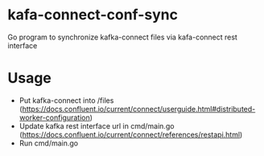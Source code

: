 # kafa-connect-conf-sync
Go program to synchronize kafka-connect files via kafa-connect rest interface

# Usage
- Put kafka-connect into /files (https://docs.confluent.io/current/connect/userguide.html#distributed-worker-configuration)
- Update kafka rest interface url in cmd/main.go (https://docs.confluent.io/current/connect/references/restapi.html)
- Run cmd/main.go
